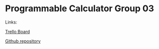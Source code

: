 # Programmable Calculator Group 03

Links:

[Trello Board](https://trello.com/b/f7cQ1FJC/programmablecalculator-group03)

[Github repository](https://github.com/scov8/programmableCalculator-group03)